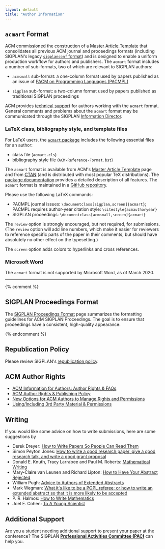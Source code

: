 ```yaml
---
layout: default
title: "Author Information"
---
```


## `acmart` Format

<!-- (BCP) Lots of stuff out of date here!  I propose to just delete it and tell people to look at the submission instructions for each conference. -->

<!-- (AF) Agreed, specially since there is no uniformity across conferences. -->

<!-- (DB) Either delete, or ask all conferences to simply point to here.
          The non-uniformity problem got eliminated over the last three years.
          All SIGPLAN conferences now have to use the same style (and font size). -->

ACM commissioned the construction of a [Master Article
Template](http://www.acm.org/publications/proceedings-template) that
consolidates all previous ACM journal and proceedings formats
(including SIGPLAN's legacy [`sigplanconf` format](/Resources/LaTeXClassFile)) and
is designed to enable a uniform production workflow for authors and
publishers.  The `acmart` format includes a number of sub-formats, two
of which are relevant to SIGPLAN authors:

 * `acmsmall` sub-format: a one-column format used by papers published
   as an issue of [PACM on Programming Languages
   (PACMPL)](http://pacmpl.acm.org)

 * `sigplan` sub-format: a two-column format used by papers published
   as traditional SIGPLAN proceedings

ACM provides [technical
support](http://www.acm.org/publications/proceedings-template#h-technical-support)
for authors working with the `acmart` format.  General comments and
problems about the `acmart` format may be communicated through the
SIGPLAN [Information
Director](mailto:infodir_sigplan@acm.org?subject=ACM%20acmart%20format).

### LaTeX class, bibliography style, and template files

For LaTeX users, the [`acmart` package](https://www.acm.org/binaries/content/assets/publications/consolidated-tex-template/acmart-master.zip) includes the following essential files for an
author:

 * class file (`acmart.cls`)
 * bibliography style file (`ACM-Reference-Format.bst`)

The `acmart` format is available from ACM's [Master Article
Template](http://www.acm.org/publications/proceedings-template) page
and from [CTAN](http://ctan.org/pkg/acmart) (and is
distributed with most popular TeX distributions).
The [package documentation](http://mirrors.ctan.org/macros/latex/contrib/acmart/acmart.pdf)
provides a detailed description of all features.
The `acmart` format is maintained in a
[GitHub repository](https://github.com/borisveytsman/acmart).

Please use the following LaTeX commands:
* PACMPL journal issues: `\documentclass[sigplan,screen]{acmart}`;
  PACMPL requires author-year citation style: `\citestyle{acmauthoryear}`
* SIGPLAN proceedings: `\documentclass[acmsmall,screen]{acmart}`

The `review` option is strongly encouraged, but not required, for
submissions. (The `review` option will add line numbers, which make it
easier for reviewers to reference specific parts of the paper in their
comments, but should have absolutely no other effect on the
typesetting.)

The `screen` option adds colors to hyperlinks and cross references.

### Microsoft Word

The `acmart` format is not supported by Microsoft Word, as of March 2020.

- - -

{% comment %}

## SIGPLAN Proceedings Format

The [SIGPLAN Proceedings Format](/Resources/ProceedingsFormat) page
summarizes the formatting guidelines for ACM SIGPLAN Proceedings.  The
goal is to ensure that proceedings have a consistent, high-quality
appearance.

{% endcomment %}

## Republication Policy

Please review SIGPLAN's
[republication policy](/Resources/Policies/Republication).

## ACM Author Rights

* [ACM Information for Authors: Author Rights & FAQs](http://authors.acm.org/main.html)
* [ACM Author Rights & Publishing Policy](http://www.acm.org/publications/policies/copyright_policy) 
* [New Options for ACM Authors to Manage Rights and Permissions](http://www.acm.org/news/featured/author-rights-management)
* [Using/Including 3rd Party Material & Permissions](http://www.acm.org/publications/third-party-material)

## Writing

If you would like some advice on how to write submissions, here are
some suggestions by

-   Derek Dreyer:
    [How to Write Papers So People Can Read Them](https://www.youtube.com/watch?v=L_6xoMjFr70)
-   Simon Peyton Jones:
    [How to write a good research paper, give a good research talk, and write a good grant proposal](http://research.microsoft.com/~simonpj/papers/giving-a-talk/giving-a-talk.htm)
-   Donald E. Knuth, Tracy Larrabee and Paul M. Roberts:
    [Mathematical Writing](http://tex.loria.fr/typographie/mathwriting.pdf)
-   Mary-Claire van Leunen and Richard Lipton:
    [How to Have Your Abstract Rejected](/Resources/Advice/VanLeunen-Lipton)
-   William Pugh:
    [Advice to Authors of Extended Abstracts](/Resources/Advice/Pugh)
-   Mark Wegman:
    [What it's like to be a POPL referee; or how to write an extended abstract so that it is more likely to be accepted](http://doi.acm.org/10.1145/14947.14955)
-   P. R. Halmos:
    [How to Write Mathematics](http://www.stat.rice.edu/~riedi/Halmos.html)
-   Joel E. Cohen:
    [To A Young Scientist](/Resources/Advice/Cohen)

## Additional Support

Are you a student needing additional support to present your paper
at the conference? The SIGPLAN
**[Professional Activities Committee (PAC)](/PAC)** can help you.
